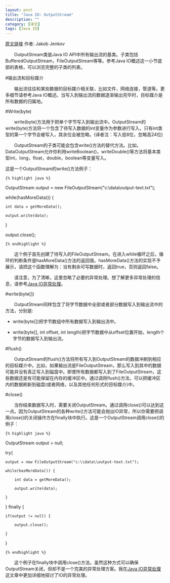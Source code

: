 ```yaml
---
layout: post
title: "Java IO: OutputStream"
description: ""
category: [译文]
tags: [Java IO]
---
```

<link rel="stylesheet" href="{{ site.baseurl }}/css/pygments.css">

[原文链接](http://tutorials.jenkov.com/java-io/outputstream.html) 作者: Jakob Jenkov

　　OutputStream类是Java IO API中所有输出流的基类。子类包括BufferedOutputStream，FileOutputStream等等。参考Java IO概述这一小节底部的表格，可以浏览完整的子类的列表。

#输出流和目标媒介

　　输出流往往和某些数据的目标媒介相关联，比如文件，网络连接，管道等。更多细节请参考Java IO概述。当写入到输出流的数据逐渐输出完毕时，目标媒介是所有数据的归属地。

<!-- more -->

#Write(byte)

　　write(byte)方法用于把单个字节写入到输出流中。OutputStream的write(byte)方法将一个包含了待写入数据的int变量作为参数进行写入。只有int类型的第一个字节会被写入，其余位会被忽略。(译者注：写入低8位，忽略高24位)

　　OutputStream的子类可能会包含write()方法的替代方法。比如，DataOutputStream允许你利用writeBoolean()，writeDouble()等方法将基本类型int，long，float，double，boolean等变量写入。

这是一个OutputStream的write()方法例子：

    {% highlight java %} 

OutputStream output = new FileOutputStream("c:\\data\\output-text.txt");

while(hasMoreData()) {

    int data = getMoreData();

    output.write(data);

}

output.close();

    {% endhighlight %}

　　这个例子首先创建了待写入的FileOutputStream。在进入while循环之后，循环的判断条件是hasMoreData()方法的返回值。hasMoreData()方法的实现不予展示，请把这个函数理解为：当有剩余可写数据时，返回true，否则返回false。
	
　　请注意，为了清晰，这里忽略了必要的异常处理。想了解更多异常处理的信息，请参考[Java IO异常处理](http://leesir.github.io/2015/10/java-io-exception/)。
	
<!-- more -->

#write(byte[])

　　OutputStream同样包含了将字节数据中全部或者部分数据写入到输出流中的方法，分别是:

*  write(byte[])把字节数组中所有数据写入到输出流中。

*  write(byte[], int offset, int length)把字节数据中从offset位置开始，length个字节的数据写入到输出流。

#flush()

　　OutputStream的flush()方法将所有写入到OutputStream的数据冲刷到相应的目标媒介中。比如，如果输出流是FileOutputStream，那么写入到其中的数据可能并没有真正写入到磁盘中。即使所有数据都写入到了FileOutputStream，这些数据还是有可能保留在内存的缓冲区中。通过调用flush()方法，可以把缓冲区内的数据刷新到磁盘(或者网络，以及其他任何形式的目标媒介)中。

#close()

　　当你结束数据写入时，需要关闭OutputStream。通过调用close()可以达到这一点。因为OutputStream的各种write()方法可能会抛出IO异常，所以你需要把调用close()的关闭操作方在finally块中执行。这是一个OutputStream调用close()的例子：

    {% highlight java %} 

OutputStream output = null;

try{

    output = new FileOutputStream("c:\\data\\output-text.txt");

    while(hasMoreData()) {

        int data = getMoreData();

        output.write(data);

    }

} finally {

    if(output != null) {

        output.close();

    }

}

    {% endhighlight %}
	
　　这个例子在finally块中调用close()方法。虽然这种方式可以确保OutputStream关闭，但却不是一个完美的异常处理方案。我在[Java IO异常处理](http://leesir.github.io/2015/10/java-io-exception/)这文章中更加详细地探讨了IO的异常处理。